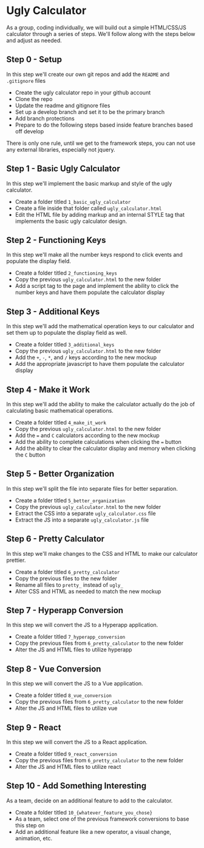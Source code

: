 # Ugly Calculator

As a group, coding individually, we will build out a simple HTML/CSS/JS calculator through a series of steps.  We'll follow along with the steps below and adjust as needed.

## Step 0 - Setup

In this step we'll create our own git repos and add the `README` and `.gitignore` files

  + Create the ugly calculator repo in your github account
  + Clone the repo
  + Update the readme and gitignore files
  + Set up a develop branch and set it to be the primary branch
  + Add branch protections
  + Prepare to do the following steps based inside feature branches based off develop

There is only one rule, until we get to the framework steps, you can not use any external libraries, especially not jquery.

## Step 1 - Basic Ugly Calculator

In this step we'll implement the basic markup and style of the ugly calculator.

  + Create a folder titled `1_basic_ugly_calculator`
  + Create a file inside that folder called `ugly_calculator.html`
  + Edit the HTML file by adding markup and an internal STYLE tag that implements the basic ugly calculator design.


## Step 2 - Functioning Keys

In this step we'll make all the number keys respond to click events and populate the display field.

  + Create a folder titled `2_functioning_keys`
  + Copy the previous `ugly_calculator.html` to the new folder
  + Add a script tag to the page and implement the ability to click the number keys and have them populate the calculator display


## Step 3 - Additional Keys

In this step we'll add the mathematical operation keys to our calculator and set them up to populate the display field as well.

  + Create a folder titled `3_additional_keys`
  + Copy the previous `ugly_calculator.html` to the new folder
  + Add the `+`, `-`, `*`, and `/` keys according to the new mockup
  + Add the appropriate javascript to have them populate the calculator display


## Step 4 - Make it Work

In this step we'll add the ability to make the calculator actually do the job of calculating basic mathematical operations.

  + Create a folder titled `4_make_it_work`
  + Copy the previous `ugly_calculator.html` to the new folder
  + Add the `=` and `C` calculators according to the new mockup
  + Add the ability to complete calculations when clicking the `=` button
  + Add the ability to clear the calculator display and memory when clicking the `C` button


## Step 5 - Better Organization

In this step we'll split the file into separate files for better separation.

  + Create a folder titled `5_better_organization`
  + Copy the previous `ugly_calculator.html` to the new folder
  + Extract the CSS into a separate `ugly_calculator.css` file
  + Extract the JS into a separate `ugly_calculator.js` file


## Step 6 - Pretty Calculator

In this step we'll make changes to the CSS and HTML to make our calculator prettier.

  + Create a folder titled `6_pretty_calculator`
  + Copy the previous files to the new folder
  + Rename all files to `pretty_` instead of `ugly_`
  + Alter CSS and HTML as needed to match the new mockup


## Step 7 - Hyperapp Conversion

In this step we will convert the JS to a Hyperapp application.

  + Create a folder titled `7_hyperapp_conversion`
  + Copy the previous files from `6_pretty_calculator` to the new folder
  + Alter the JS and HTML files to utilize hyperapp


## Step 8 - Vue Conversion

In this step we will convert the JS to a Vue application.

  + Create a folder titled `8_vue_conversion`
  + Copy the previous files from `6_pretty_calculator` to the new folder
  + Alter the JS and HTML files to utilize vue


## Step 9 - React

In this step we will convert the JS to a React application.

  + Create a folder titled `9_react_conversion`
  + Copy the previous files from `6_pretty_calculator` to the new folder
  + Alter the JS and HTML files to utilize react


## Step 10 - Add Something Interesting

As a team, decide on an additional feature to add to the calculator.

  + Create a folder titled `10_{whatever_feature_you_chose}`
  + As a team, select one of the previous framework conversions to base this step on
  + Add an additional feature like a new operator, a visual change, animation, etc.
